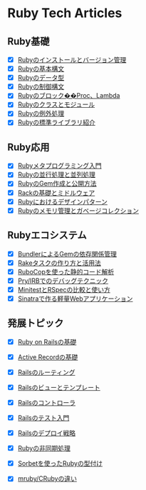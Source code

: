 # Ruby Tech Articles

## Ruby基礎

- [x] [Rubyのインストールとバージョン管理](./01-ruby-setup.md)
- [x] [Rubyの基本構文](./02-ruby-syntax.md)
- [x] [Rubyのデータ型](./03-ruby-data-types.md)
- [x] [Rubyの制御構文](./04-ruby-control-flow.md)
- [x] [Rubyのブロック��Proc、Lambda](./05-ruby-blocks-procs-lambdas.md)
- [x] [Rubyのクラスとモジュール](./06-ruby-classes-modules.md)
- [x] [Rubyの例外処理](./07-ruby-exception-handling.md)
- [x] [Rubyの標準ライブラリ紹介](./08-ruby-standard-library.md)

## Ruby応用

- [x] [Rubyメタプログラミング入門](./09-ruby-metaprogramming.md)
- [x] [Rubyの並行処理と並列処理](./10-ruby-concurrency.md)
- [x] [RubyのGem作成と公開方法](./11-ruby-gem-creation.md)
- [x] [Rackの基礎とミドルウェア](./12-rack-middleware.md)
- [x] [Rubyにおけるデザインパターン](./13-ruby-design-patterns.md)
- [x] [Rubyのメモリ管理とガベージコレクション](./14-ruby-memory-management.md)

## Rubyエコシステム

- [x] [BundlerによるGemの依存関係管理](./15-bundler-gem-management.md)
- [x] [Rakeタスクの作り方と活用法](./16-rake-tasks.md)
- [x] [RuboCopを使った静的コード解析](./17-rubocop-static-analysis.md)
- [x] [Pry/IRBでのデバッグテクニック](./18-debugging-with-pry-irb.md)
- [x] [MinitestとRSpecの比較と使い方](./19-minitest-vs-rspec.md)
- [x] [Sinatraで作る軽量Webアプリケーション](./20-sinatra-webapp.md)

## 発展トピック

- [x] [Ruby on Railsの基礎](./21-ruby-on-rails-basics.md)
- [x] [Active Recordの基礎](./22-active-record-basics.md)
- [x] [Railsのルーティング](./23-rails-routing.md)
- [x] [Railsのビューとテンプレート](./24-rails-views-and-templates.md)
- [x] [Railsのコントローラ](./25-rails-controllers.md)
- [x] [Railsのテスト入門](./26-rails-testing-introduction.md)
- [x] [Railsのデプロイ戦略](./27-rails-deployment-strategies.md)
- [x] [Rubyの非同期処理](./28-ruby-asynchronous-processing.md)
- [x] [Sorbetを使ったRubyの型付け](./29-sorbet-for-ruby-typing.md)
- [x] [mruby/CRubyの違い](./30-mruby-vs-cruby.md)

